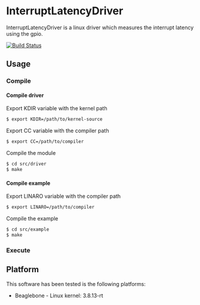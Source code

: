 # InterruptLatencyDriver
InterruptLatencyDriver is a linux driver which measures the interrupt latency using the gpio.

[![Build Status](https://travis-ci.org/albert17/InterruptLatencyDriver.svg)](https://travis-ci.org/albert17/InterruptLatencyDriver)
## Usage
### Compile
#### Compile driver
Export KDIR variable with the kernel path
```sh
$ export KDIR=/path/to/kernel-source
```

Export CC variable with the compiler path
```sh
$ export CC=/path/to/compiler
```

Compile the module
```sh
$ cd src/driver
$ make
```

#### Compile example
Export LINARO variable with the compiler path
```sh
$ export LINARO=/path/to/compiler
```

Compile the example
```sh
$ cd src/example
$ make
```
### Execute
## Platform
This software has been tested is the following platforms:
* Beaglebone - Linux kernel: 3.8.13-rt
 